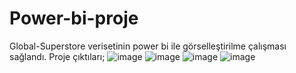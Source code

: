 # Power-bi-proje
Global-Superstore verisetinin power bi ile görselleştirilme çalışması sağlandı.
Proje çıktıları;
![image](https://github.com/Abdlkdrdmr/Power-bi-proje/assets/116590643/a1fb72dd-0478-497e-82c5-804cbfd80448)
![image](https://github.com/Abdlkdrdmr/Power-bi-proje/assets/116590643/a0ad6f18-2971-46f5-9340-7467fb7ca426)
![image](https://github.com/Abdlkdrdmr/Power-bi-proje/assets/116590643/3820b349-989c-4c90-8220-d2f29f1faaaf)
![image](https://github.com/Abdlkdrdmr/Power-bi-proje/assets/116590643/acd125bb-0069-48fe-9c83-ca8e0b309f14)

